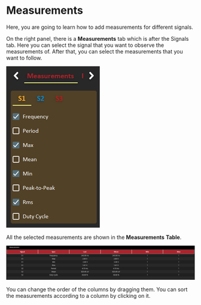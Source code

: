 # Measurements

Here, you are going to learn how to add measurements for different signals. 

On the right panel, there is a **Measurements** tab which is after the Signals tab. Here you can select the signal that you want to observe the measurements of. After that, you can select the measurements that you want to follow.

![](../../../../.gitbook/assets/image%20%287%29.png)

All the selected measurements are shown in the **Measurements** **Table**.

![](../../../../.gitbook/assets/image%20%2835%29.png)

You can change the order of the columns by dragging them. You can sort the measurements according to a column by clicking on it. 

